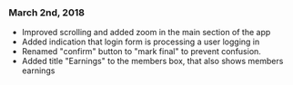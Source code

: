 ### March 2nd, 2018

- Improved scrolling and added zoom in the main section of the app
- Added indication that login form is processing a user logging in
- Renamed "confirm" button to "mark final" to prevent confusion. 
- Added title "Earnings" to the members box, that also shows members earnings